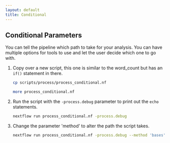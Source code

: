 ```yaml
---
layout: default
title: Conditional
---
```


## Conditional Parameters

You can tell the pipeline which path to take for your analysis. You can have multiple options for tools to use and let the user decide which one to go with.

1. Copy over a new script, this one is similar to the word_count but has an `if()` statement in there.

    ```bash
    cp scripts/process/process_conditional.nf

    more process_conditional.nf
    ```

2. Run the script with the `-process.debug` parameter to print out the `echo` statements. 

    ```bash
    nextflow run process_conditional.nf -process.debug
    ```
3. Change the parameter 'method' to alter the path the script takes.

    ```bash
    nextflow run process_conditional.nf -process.debug --method 'bases'
    ```
